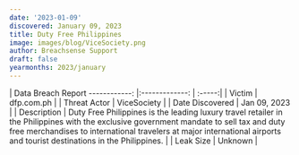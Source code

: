 ```yaml
---
date: '2023-01-09'
discovered: January 09, 2023
title: Duty Free Philippines
image: images/blog/ViceSociety.png
author: Breachsense Support
draft: false
yearmonths: 2023/january
---
```



| Data Breach Report
------------:     |:-------------:    | :-----:|
| Victim      | dfp.com.ph      | 
| Threat Actor      | ViceSociety      | 
| Date Discovered      | Jan 09, 2023      | 
| Description      | Duty Free Philippines is the leading luxury travel retailer in the Philippines with the exclusive government mandate to sell tax and duty free merchandises to international travelers at major international airports and tourist destinations in the Philippines.      | 
| Leak Size      | Unknown      | 

